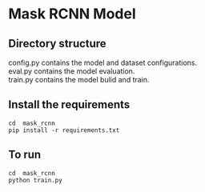 # Mask RCNN Model

## Directory structure 
config.py contains the model and dataset configurations. \
eval.py contains the model evaluation. \
train.py contains the model bulid and train.

## Install the requirements
```cd  mask_rcnn``` \
```pip install -r requirements.txt```

## To run 
```cd  mask_rcnn``` \
```python train.py```